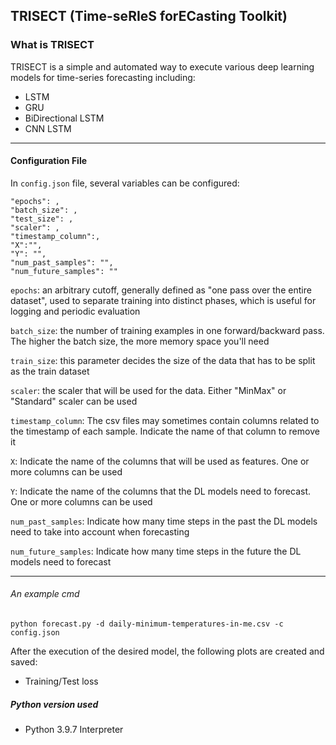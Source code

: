 ## TRISECT (Time-seRIeS forECasting Toolkit)

### What is TRISECT

TRISECT is a simple and automated way to execute various deep learning models for time-series forecasting including:
- LSTM
- GRU
- BiDirectional LSTM
- CNN LSTM

---

#### Configuration File

In `config.json` file, several variables can be configured:

	"epochs": ,
	"batch_size": ,
	"test_size": ,
	"scaler": ,
	"timestamp_column":,
	"X":"",
	"Y": "",
	"num_past_samples": "",
	"num_future_samples": ""

`epochs`: an arbitrary cutoff, generally defined as "one pass over the entire dataset", used to separate training into distinct phases, which is useful for logging and periodic evaluation

`batch_size`: the number of training examples in one forward/backward pass. The higher the batch size, the more memory space you'll need

`train_size`: this parameter decides the size of the data that has to be split as the train dataset

`scaler`: the scaler that will be used for the data. Either "MinMax" or "Standard" scaler can be used

`timestamp_column`: The csv files may sometimes contain columns related to the timestamp of each sample. Indicate the name of that column to remove it

`X`: Indicate the name of the columns that will be used as features. One or more columns can be used

`Y`: Indicate the name of the columns that the DL models need to forecast. One or more columns can be used

`num_past_samples`: Indicate how many time steps in the past the DL models need to take into account when forecasting

`num_future_samples`: Indicate how many time steps in the future the DL models need to forecast

---

###### _An example cmd_
```shell
python forecast.py -d daily-minimum-temperatures-in-me.csv -c config.json
```

After the execution of the desired model, the following plots are created and saved:

- Training/Test loss

##### Python version used

- Python 3.9.7 Interpreter